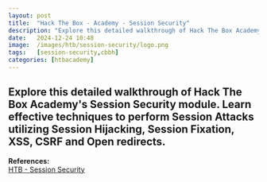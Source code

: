 ```yaml
---
layout: post
title:  "Hack The Box - Academy - Session Security"
description: "Explore this detailed walkthrough of Hack The Box Academy's Session Security module. Learn effective techniques to perform Session Attacks utilizing Session Hijacking, Session Fixation, XSS, CSRF and Open redirects to elevate your penetration testing skills with step-by-step insights from Zwarts Sec."
date:   2024-12-24 10:48
image:  /images/htb/session-security/logo.png
tags:   [session-security,cbbh]
categories: [htbacademy]
---
```


## Explore this detailed walkthrough of Hack The Box Academy's Session Security module. Learn effective techniques to perform Session Attacks utilizing Session Hijacking, Session Fixation, XSS, CSRF and Open redirects.

>
<b>References:</b>
<br/>
<a href="https://academy.hackthebox.com/module/153/section/1389">HTB - Session Security</a><br/>

